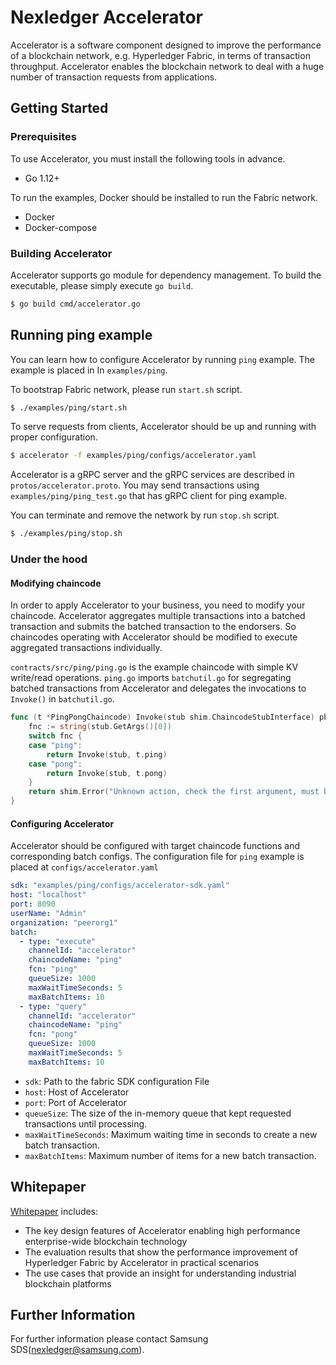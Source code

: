 # Nexledger Accelerator
Accelerator is a software component designed to improve the performance of a blockchain network, e.g. Hyperledger Fabric, in terms of transaction throughput. Accelerator enables the blockchain network to deal with a huge number of transaction requests from applications. 


## Getting Started
### Prerequisites
To use Accelerator, you must install the following tools in advance.
- Go 1.12+

To run the examples, Docker should be installed to run the Fabric network.
- Docker
- Docker-compose

### Building Accelerator
Accelerator supports go module for dependency management. To build the executable, please simply execute `go build`.
```bash
$ go build cmd/accelerator.go
```

## Running ping example
You can learn how to configure Accelerator by running `ping` example. The example is placed in In `examples/ping`. 

To bootstrap Fabric network, please run `start.sh` script.
```bash
$ ./examples/ping/start.sh
```

To serve requests from clients, Accelerator should be up and running with proper configuration.
```bash
$ accelerator -f examples/ping/configs/accelerator.yaml
```

Accelerator is a gRPC server and the gRPC services are described in `protos/accelerator.proto`.
You may send transactions using `examples/ping/ping_test.go` that has gRPC client for ping example. 

You can terminate and remove the network by run `stop.sh` script.
```bash
$ ./examples/ping/stop.sh
```

### Under the hood
#### Modifying chaincode
In order to apply Accelerator to your business, you need to modify your chaincode. 
Accelerator aggregates multiple transactions into a batched transaction and submits the batched transaction to the endorsers. 
So chaincodes operating with Accelerator should be modified to execute aggregated transactions individually.

`contracts/src/ping/ping.go` is the example chaincode with simple KV write/read operations.
`ping.go` imports `batchutil.go` for segregating batched transactions from Accelerator and delegates the invocations to `Invoke()` in `batchutil.go`.

```go
func (t *PingPongChaincode) Invoke(stub shim.ChaincodeStubInterface) pb.Response {
	fnc := string(stub.GetArgs()[0])
	switch fnc {
	case "ping":
		return Invoke(stub, t.ping)
	case "pong":
		return Invoke(stub, t.pong)
	}
	return shim.Error("Unknown action, check the first argument, must be one of 'insert', 'query'")
}
```  

#### Configuring Accelerator
Accelerator should be configured with target chaincode functions and corresponding batch configs. 
The configuration file for `ping` example is placed at `configs/accelerator.yaml` 
```yaml
sdk: "examples/ping/configs/accelerator-sdk.yaml"
host: "localhost"
port: 8090
userName: "Admin"
organization: "peerorg1"
batch:
  - type: "execute"
    channelId: "accelerator"
    chaincodeName: "ping"
    fcn: "ping"
    queueSize: 1000
    maxWaitTimeSeconds: 5
    maxBatchItems: 10
  - type: "query"
    channelId: "accelerator"
    chaincodeName: "ping"
    fcn: "pong"
    queueSize: 1000
    maxWaitTimeSeconds: 5
    maxBatchItems: 10
```
- `sdk`: Path to the fabric SDK configuration File
- `host`: Host of Accelerator
- `port`: Port of Accelerator
- `queueSize`: The size of the in-memory queue that kept requested transactions until processing.
- `maxWaitTimeSeconds`: Maximum waiting time in seconds to create a new batch transaction.
- `maxBatchItems`: Maximum number of items for a new batch transaction.

## Whitepaper
[Whitepaper](https://github.com/nexledger/accelerator/blob/master/docs/Whitepaper-Acceleratoring%20Throughput%20in%20Permissioned%20Blockchain%20Networks.pdf) includes:
- The key design features of Accelerator enabling high performance enterprise-wide blockchain technology
- The evaluation results that show the performance improvement of Hyperledger Fabric by Accelerator in practical scenarios
- The use cases that provide an insight for understanding industrial blockchain platforms

## Further Information
For further information please contact Samsung SDS(nexledger@samsung.com).

